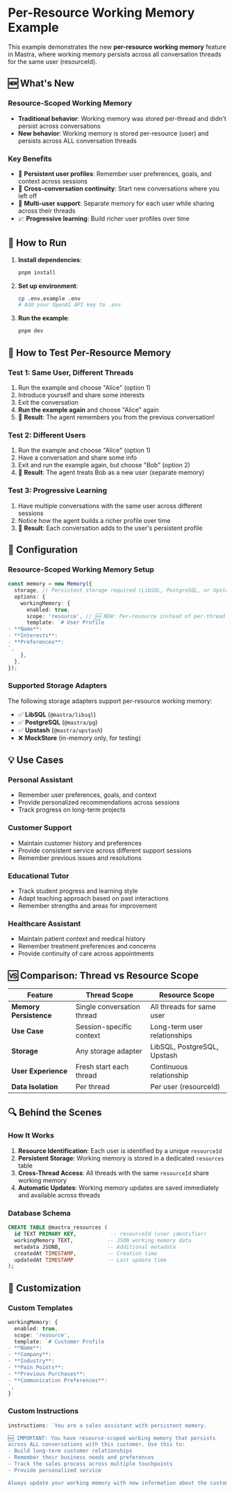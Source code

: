 # Per-Resource Working Memory Example

This example demonstrates the new **per-resource working memory** feature in Mastra, where working memory persists across all conversation threads for the same user (resourceId).

## 🆕 What's New

### Resource-Scoped Working Memory

- **Traditional behavior**: Working memory was stored per-thread and didn't persist across conversations
- **New behavior**: Working memory is stored per-resource (user) and persists across ALL conversation threads

### Key Benefits

- 🧠 **Persistent user profiles**: Remember user preferences, goals, and context across sessions
- 🔄 **Cross-conversation continuity**: Start new conversations where you left off
- 👥 **Multi-user support**: Separate memory for each user while sharing across their threads
- 📈 **Progressive learning**: Build richer user profiles over time

## 🚀 How to Run

1. **Install dependencies**:

   ```bash
   pnpm install
   ```

2. **Set up environment**:

   ```bash
   cp .env.example .env
   # Add your OpenAI API key to .env
   ```

3. **Run the example**:
   ```bash
   pnpm dev
   ```

## 🎯 How to Test Per-Resource Memory

### Test 1: Same User, Different Threads

1. Run the example and choose "Alice" (option 1)
2. Introduce yourself and share some interests
3. Exit the conversation
4. **Run the example again** and choose "Alice" again
5. 🎉 **Result**: The agent remembers you from the previous conversation!

### Test 2: Different Users

1. Run the example and choose "Alice" (option 1)
2. Have a conversation and share some info
3. Exit and run the example again, but choose "Bob" (option 2)
4. 🎉 **Result**: The agent treats Bob as a new user (separate memory)

### Test 3: Progressive Learning

1. Have multiple conversations with the same user across different sessions
2. Notice how the agent builds a richer profile over time
3. 🎉 **Result**: Each conversation adds to the user's persistent profile

## 🔧 Configuration

### Resource-Scoped Working Memory Setup

```typescript
const memory = new Memory({
  storage, // Persistent storage required (LibSQL, PostgreSQL, or Upstash)
  options: {
    workingMemory: {
      enabled: true,
      scope: 'resource', // 🆕 NEW: Per-resource instead of per-thread
      template: `# User Profile
- **Name**: 
- **Interests**: 
- **Preferences**: 
`,
    },
  },
});
```

### Supported Storage Adapters

The following storage adapters support per-resource working memory:

- ✅ **LibSQL** (`@mastra/libsql`)
- ✅ **PostgreSQL** (`@mastra/pg`)
- ✅ **Upstash** (`@mastra/upstash`)
- ❌ **MockStore** (in-memory only, for testing)

## 💡 Use Cases

### Personal Assistant

- Remember user preferences, goals, and context
- Provide personalized recommendations across sessions
- Track progress on long-term projects

### Customer Support

- Maintain customer history and preferences
- Provide consistent service across different support sessions
- Remember previous issues and resolutions

### Educational Tutor

- Track student progress and learning style
- Adapt teaching approach based on past interactions
- Remember strengths and areas for improvement

### Healthcare Assistant

- Maintain patient context and medical history
- Remember treatment preferences and concerns
- Provide continuity of care across appointments

## 🆚 Comparison: Thread vs Resource Scope

| Feature                | Thread Scope               | Resource Scope               |
| ---------------------- | -------------------------- | ---------------------------- |
| **Memory Persistence** | Single conversation thread | All threads for same user    |
| **Use Case**           | Session-specific context   | Long-term user relationships |
| **Storage**            | Any storage adapter        | LibSQL, PostgreSQL, Upstash  |
| **User Experience**    | Fresh start each thread    | Continuous relationship      |
| **Data Isolation**     | Per thread                 | Per user (resourceId)        |

## 🔍 Behind the Scenes

### How It Works

1. **Resource Identification**: Each user is identified by a unique `resourceId`
2. **Persistent Storage**: Working memory is stored in a dedicated `resources` table
3. **Cross-Thread Access**: All threads with the same `resourceId` share working memory
4. **Automatic Updates**: Working memory updates are saved immediately and available across threads

### Database Schema

```sql
CREATE TABLE @mastra_resources (
  id TEXT PRIMARY KEY,           -- resourceId (user identifier)
  workingMemory TEXT,           -- JSON working memory data
  metadata JSONB,               -- Additional metadata
  createdAt TIMESTAMP,          -- Creation time
  updatedAt TIMESTAMP           -- Last update time
);
```

## 🎨 Customization

### Custom Templates

```typescript
workingMemory: {
  enabled: true,
  scope: 'resource',
  template: `# Customer Profile
- **Name**:
- **Company**:
- **Industry**:
- **Pain Points**:
- **Previous Purchases**:
- **Communication Preferences**:
`,
}
```

### Custom Instructions

```typescript
instructions: `You are a sales assistant with persistent memory.

🆕 IMPORTANT: You have resource-scoped working memory that persists 
across ALL conversations with this customer. Use this to:
- Build long-term customer relationships
- Remember their business needs and preferences
- Track the sales process across multiple touchpoints
- Provide personalized service

Always update your working memory with new information about the customer.`;
```
